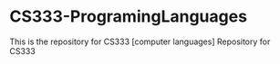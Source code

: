 CS333-ProgramingLanguages
=========================
This is the repository for CS333 [computer languages]
Repository for CS333
